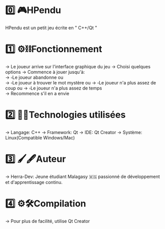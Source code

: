 #  0️⃣ 🎮HPendu
HPendu est un petit jeu écrite en " C++/Qt "

#  1️⃣ ⚙️⛓️Fonctionnement
-> Le joueur arrive sur l'interface graphique du jeu
-> Choisi quelques options
-> Commence à jouer jusqu'à:<br>
    -> ▫️Le joueur abandonne                    ou<br>
    -> ▫️Le joueur à trouver le mot mystère     ou
    -> ▫️Le joueur n'a plus assez de coup       ou
    -> ▫️Le joueur n'a plus assez de temps      
-> Recommence s'il en a envie

#  2️⃣ 🎺🎸Technologies utilisées
-> Langage: C++
-> Framework: Qt
-> IDE: Qt Creator
-> Système: Linux(Compatible Windows/Mac)

#  3️⃣ 🖌️🖋️Auteur 
-> Herra-Dev: Jeune étudiant Malagasy 🇲🇬 passionné de développement et d'apprentissage continu.

#  4️⃣ ⚙️🛠️Compilation
-> Pour plus de facilité, utilise Qt Creator
